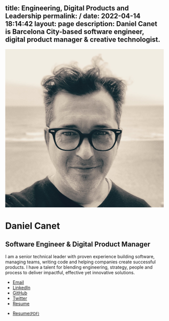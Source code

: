 title: Engineering, Digital Products and Leadership
permalink: /
date: 2022-04-14 18:14:42
layout: page
description: Daniel Canet is Barcelona City-based software engineer, digital product manager & creative technologist.
---
<div class="first stack">
    <img src="media/profile.new.jpg" alt="Daniel Canet" class="img-profile" />
</div>
<div class="last stack bio">
    <h1>Daniel Canet</h1>
    <h2>Software Engineer & Digital Product Manager</h2>
    <p>I am a senior technical leader with proven experience building software, managing teams, writing code and helping companies create successful products. <span>I have a talent for blending engineering, strategy, people and process to deliver impactful, effective yet innovative solutions.</span></p>
    <ul class="contact">
        <li><a href="mailto:hello@danielca.net" title="Contact by e-mail">Email</a></li>        
        <li><a href="https://www.linkedin.com/in/dcanetma" title="Visit Daniel Canet's LinkedIn profile">LinkedIn</a></li>
        <li><a href="https://github.com/dcanet-at-wiris" title="Visit Daniel Canet's GitHub profile from Wiris">GitHub</a></li>
        <li><a href="https://twitter.com/dcanetma" title="Visit Daniel Canet's Twitter profile">Twitter</a></li>
        <li><a href="/media/docs/resume-danielcanet-v1.3.0.pdf" title="Download Resume (PDF)">Resume</a></li>
    </ul>
    <ul class="resume">
        <li><a class="btn" href="/media/docs/resume-danielcanet-v1.3.0.pdf" title="Download Resume (PDF)">Resume<small>(PDF)</span></a></li>
    </ul>
</div>
